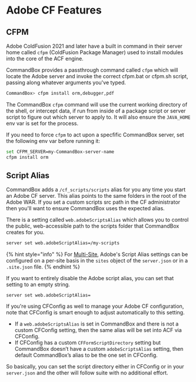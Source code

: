# Adobe CF Features

## CFPM

Adobe ColdFusion 2021 and later have a built in command in their server home called `cfpm` (ColdFusion Package Manager) used to install modules into the core of the ACF engine. &#x20;

CommandBox provides a passthrough command called `cfpm` which will locate the Adobe server and invoke the correct cfpm.bat or cfpm.sh script, passing along whatever arguments you've typed.

```bash
CommandBox> cfpm install orm,debugger,pdf
```

The CommandBox `cfpm` command will use the current working directory of the shell, or intercept data, if run from inside of a package script or server script to figure out which server to apply to.  It will also ensure the `JAVA_HOME` env var is set for the process.

If you need to force `cfpm` to act upon a specfific CommandBox server, set the following env var before running it:

```bash
set CFPM_SERVER=my-CommandBox-server-name
cfpm install orm
```

## Script Alias

CommandBox adds a `/cf_scripts/scripts` alias for you any time you start an Adobe CF server.  This alias points to the same folders in the root of the Adobe WAR.  If you set a custom scripts src path in the CF administrator then you'll want to ensure CommandBox uses the expected alias.

There is a setting called `web.adobeScriptsAlias` which allows you to control the public, web-accessible path to the scripts folder that CommandBox creates for you.

```bash
server set web.adobeScriptAlias=/my-scripts
```

{% hint style="info" %}
For [Multi-Site](../multi-site-support/), Adobe's Script Alias settings can be configured on a per-site basis in the `sites` object of the `server.json` or in a `.site.json` file.
{% endhint %}

If you want to entirely disable the Adobe script alias, you can set that setting to an empty string. &#x20;

```
server set web.adobeScriptAlias=
```

If you're using CFConfig as well to manage your Adobe CF configuration, note that CFConfig is smart enough to adjust automatically to this setting.

* If a `web.adobeScriptsAlias` is set in CommandBox and there is not a custom CFConfig setting, then the same alias will be set into ACF via CFConfig.
* If CFConfig has a custom `CFFormScriptDirectory` setting but CommandBox doesn’t have a custom `adobeScriptsAlias` setting, then default CommandBox’s alias to be the one set in CFConfig.

So basically, you can set the script directory either in CFConfig or in your `server.json` and the other will follow suite with no additional effort.
